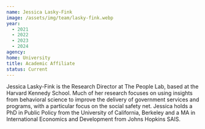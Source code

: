 ```yaml
---
name: Jessica Lasky-Fink
image: /assets/img/team/lasky-fink.webp
year:
  - 2021
  - 2022
  - 2023
  - 2024
agency:
home: University
title: Academic Affiliate
status: Current
---
```


Jessica Lasky-Fink is the Research Director at The People Lab, based at the Harvard Kennedy School.  Much of her research focuses on using insights from behavioral science to improve the delivery of government services and programs, with a particular focus on the social safety net. Jessica holds a PhD in Public Policy from the University of California, Berkeley and a MA in International Economics and Development from Johns Hopkins SAIS.
